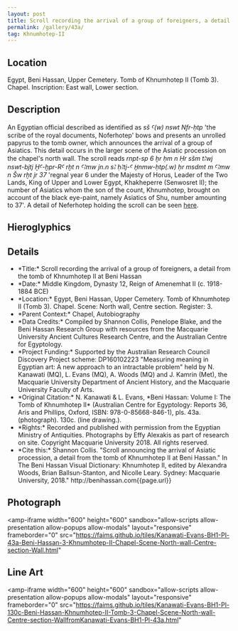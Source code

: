 ```yaml
---
layout: post
title: Scroll recording the arrival of a group of foreigners, a detail from the tomb of Khnumhotep II at Beni Hassan
permalink: /gallery/43a/
tag: Khnumhotep-II
---
```


## Location

Egypt, Beni Hassan, Upper Cemetery. Tomb of Khnumhotep II (Tomb 3). Chapel. Inscription: East wall, Lower section.

## Description

An Egyptian official described as identified as *sš Ꜥ(w) nswt Nfr-ḥtp* 'the scribe of the royal documents, Noferhotep' bows and presents an unrolled papyrus to the tomb owner, which announces the arrival of a group of Asiatics. This detail occurs in the larger scene of the Asiatic procession on the chapel's north wall. The scroll reads *rnpt-sp 6 ḫr ḥm n Ḥr sšm tꜢwj nswt-bjtj ḪꜤ-ḫpr-RꜤ rḫt n ꜤꜢmw jn.n sꜢ ḥꜢtj-Ꜥ H̱nmw-ḥtp(.w) ḥr msdmt m ꜤꜢmw n Šw rḫt jr 37* 'regnal year 6 under the Majesty of Horus, Leader of the Two Lands, King of Upper and Lower Egypt, Khakheperre (Senwosret II); the number of Asiatics whom the son of the count, Khnumhotep, brought on account of the black eye-paint, namely Asiatics of Shu, number amounting to 37'. A detail of Neferhotep holding the scroll can be seen [here](/gallery/42a).


<amp-accordion>
<section>
<h2>Hieroglyphics</h2>

<amp-img src="/assets/images/MQ.KEBH1.43a.svg"
  width="406"
  height="194"
  layout="responsive"
  class="mb3 mt3"
  alt="AMP"></amp-img>
</section>

<section>
<h2>Details</h2>
<div>
<ul>

<li>*Title:* Scroll recording the arrival of a group of foreigners, a detail from the tomb of Khnumhotep II at Beni Hassan</li>
<li>*Date:* Middle Kingdom, Dynasty 12, Reign of Amenemhat II (c. 1918-1884 BCE)</li>
<li>*Location:* Egypt, Beni Hassan, Upper Cemetery. Tomb of Khnumhotep II (Tomb 3). Chapel. Scene: North wall, Centre section. Register: 3.</li>
<li>*Parent Context:* Chapel, Autobiography</li>
<li>*Data Credits:* Compiled by Shannon Collis, Penelope Blake, and the Beni Hassan Research Group with resources from the Macquarie University Ancient Cultures Research Centre, and the Australian Centre for Egyptology.</li>
<li>*Project Funding:* Supported by the Australian Research Council Discovery Project scheme: DP160102223 "Measuring meaning in Egyptian art: A new approach to an intractable problem" held by N. Kanawati (MQ), L. Evans (MQ), A. Woods (MQ) and J. Kamrin (Met), the Macquarie University Department of Ancient History, and the Macquarie University Faculty of Arts.</li>
<li>*Original Citation:* N. Kanawati & L. Evans, *Beni Hassan: Volume I: The Tomb of Khnumhotep II* (Australian Centre for Egyptology: Reports 36, Aris and Phillips, Oxford, ISBN: 978-0-85668-846-1), pls. 43a. (photograph). 130c. (line drawing.).</li>
<li>*Rights:* Recorded and published with permission from the Egyptian Ministry of Antiquities. Photographs by Effy Alexakis as part of research on site. Copyright Macquarie University 2018. All rights reserved.</li>
<li>*Cite this:* Shannon Collis. "Scroll announcing the arrival of Asiatic procession, a detail from the tomb of Khnumhotep II at Beni Hassan." In The Beni Hassan Visual Dictionary: Khnumhotep II, edited by Alexandra Woods, Brian Ballsun-Stanton, and Nicolle Leary. Sydney: Macquarie University, 2018." http://benihassan.com{{page.url}}</li>
</ul>
</div>
</section>
</amp-accordion>

## Photograph

<amp-iframe width="600" height="600"
sandbox="allow-scripts allow-presentation allow-popups allow-modals"
layout="responsive"
frameborder="0"
src="https://faims.github.io/tiles/Kanawati-Evans-BH1-Pl-43a-Beni-Hassan-3-Khnumhotep-II-Chapel-Scene-North-wall-Centre-section-Wall.html"
>
</amp-iframe>

## Line Art

<amp-iframe width="600" height="600"
sandbox="allow-scripts allow-presentation allow-popups allow-modals"
layout="responsive"
frameborder="0"
src="https://faims.github.io/tiles/Kanawati-Evans-BH1-Pl-130c-Beni-Hassan-Khnumhotep-II-Tomb-3-Chapel-Scene-North-wall-Centre-section-WallfromKanawati-Evans-BH1-Pl-43a.html"
>
</amp-iframe>


<!-- src="https://tiles.benihassan.com/Kanawati-Evans-BH1-Pl-02a-Beni-Hassan-Khnumhotep-II-Tomb-3-Portico-Architectural-feature-East-wall-Middle-section-Doorway.html" -->